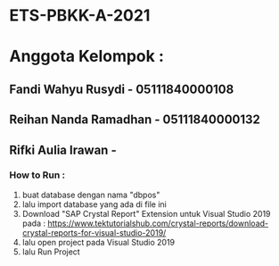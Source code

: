 # ETS-PBKK-A-2021

# Anggota Kelompok :
## Fandi Wahyu Rusydi - 05111840000108
## Reihan Nanda Ramadhan - 05111840000132
## Rifki Aulia Irawan - 

### How to Run :
1. buat database dengan nama "dbpos"
2. lalu import database yang ada di file ini
3. Download "SAP Crystal Report" Extension untuk Visual Studio 2019 pada : https://www.tektutorialshub.com/crystal-reports/download-crystal-reports-for-visual-studio-2019/
4. lalu open project pada Visual Studio 2019
5. lalu Run Project
